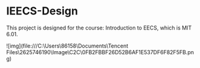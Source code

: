 # IEECS-Design

This project is designed for the course: Introduction to EECS, which is MIT 6.01.

![img](file:///C:\Users\86158\Documents\Tencent Files\2625746190\Image\C2C\0FB2FBBF26D52B6AF1E537DF6F82F5FB.png)
